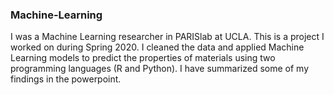 ### Machine-Learning
I was a Machine Learning researcher in PARISlab at UCLA. This is a project I worked on during Spring 2020. I cleaned the data and applied Machine Learning models to predict the properties of materials using two programming languages (R and Python). I have summarized some of my findings in the powerpoint. 

